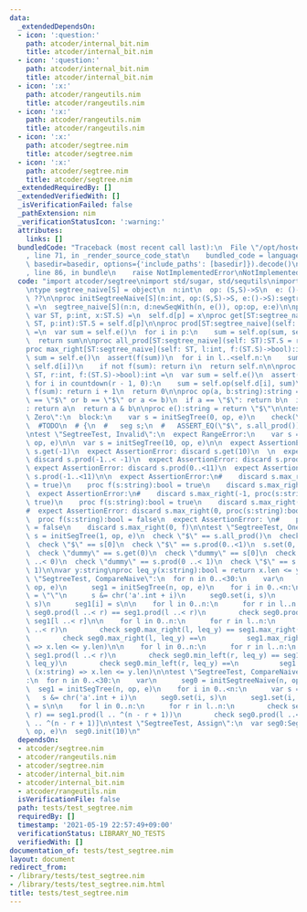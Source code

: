 ```yaml
---
data:
  _extendedDependsOn:
  - icon: ':question:'
    path: atcoder/internal_bit.nim
    title: atcoder/internal_bit.nim
  - icon: ':question:'
    path: atcoder/internal_bit.nim
    title: atcoder/internal_bit.nim
  - icon: ':x:'
    path: atcoder/rangeutils.nim
    title: atcoder/rangeutils.nim
  - icon: ':x:'
    path: atcoder/rangeutils.nim
    title: atcoder/rangeutils.nim
  - icon: ':x:'
    path: atcoder/segtree.nim
    title: atcoder/segtree.nim
  - icon: ':x:'
    path: atcoder/segtree.nim
    title: atcoder/segtree.nim
  _extendedRequiredBy: []
  _extendedVerifiedWith: []
  _isVerificationFailed: false
  _pathExtension: nim
  _verificationStatusIcon: ':warning:'
  attributes:
    links: []
  bundledCode: "Traceback (most recent call last):\n  File \"/opt/hostedtoolcache/Python/3.9.6/x64/lib/python3.9/site-packages/onlinejudge_verify/documentation/build.py\"\
    , line 71, in _render_source_code_stat\n    bundled_code = language.bundle(stat.path,\
    \ basedir=basedir, options={'include_paths': [basedir]}).decode()\n  File \"/opt/hostedtoolcache/Python/3.9.6/x64/lib/python3.9/site-packages/onlinejudge_verify/languages/nim.py\"\
    , line 86, in bundle\n    raise NotImplementedError\nNotImplementedError\n"
  code: "import atcoder/segtree\nimport std/sugar, std/sequtils\nimport unittest\n\
    \ntype segtree_naive[S] = object\n  n:int\n  op: (S,S)->S\n  e: ()->S\n  d:seq[string]#\
    \ ??\n\nproc initSegtreeNaive[S](n:int, op:(S,S)->S, e:()->S):segtree_naive[S]\
    \ =\n  segtree_naive[S](n:n, d:newSeqWith(n, e()), op:op, e:e)\n\nproc set[ST:segtree_naive](self:\
    \ var ST, p:int, x:ST.S) =\n  self.d[p] = x\nproc get[ST:segtree_naive](self:\
    \ ST, p:int):ST.S = self.d[p]\n\nproc prod[ST:segtree_naive](self: ST, p:Slice[int]):ST.S\
    \ =\n  var sum = self.e()\n  for i in p:\n    sum = self.op(sum, self.d[i])\n\
    \  return sum\n\nproc all_prod[ST:segtree_naive](self: ST):ST.S = return self.prod(0..<self.n)\n\
    proc max_right[ST:segtree_naive](self: ST, l:int, f:(ST.S)->bool):int =\n  var\
    \ sum = self.e()\n  assert(f(sum))\n  for i in l..<self.n:\n    sum = self.op(sum,\
    \ self.d[i])\n    if not f(sum): return i\n  return self.n\n\nproc min_left[ST:segtree_naive](self:\
    \ ST, r:int, f:(ST.S)->bool):int =\n  var sum = self.e()\n  assert(f(sum))\n \
    \ for i in countdown(r - 1, 0):\n    sum = self.op(self.d[i], sum)\n    if not\
    \ f(sum): return i + 1\n  return 0\n\nproc op(a, b:string):string =\n  assert(a\
    \ == \"$\" or b == \"$\" or a <= b)\n  if a == \"$\": return b\n  if b == \"$\"\
    : return a\n  return a & b\n\nproc e():string = return \"$\"\n\ntest \"SegtreeTest,\
    \ Zero\":\n  block:\n    var s = initSegTree(0, op, e)\n    check(\"$\" == s.all_prod())\n\
    \  #TODO\n  # {\n  #   seg s;\n  #   ASSERT_EQ(\"$\", s.all_prod());\n  # }\n\n\
    \ntest \"SegtreeTest, Invalid\":\n  expect RangeError:\n    var s = initSegTree(-1,\
    \ op, e)\n\n  var s = initSegTree(10, op, e)\n\n  expect AssertionError: discard\
    \ s.get(-1)\n  expect AssertionError: discard s.get(10)\n  \n  expect AssertionError:\
    \ discard s.prod(-1..< -1)\n  expect AssertionError: discard s.prod(3..<2)\n \
    \ expect AssertionError: discard s.prod(0..<11)\n  expect AssertionError: discard\
    \ s.prod(-1..<11)\n\n  expect AssertionError:\n#    discard s.max_right(11, proc(s:string):bool\
    \ = true)\n    proc f(s:string):bool = true\n    discard s.max_right(11, f)\n\
    \  expect AssertionError:\n#    discard s.max_right(-1, proc(s:string):bool =\
    \ true)\n    proc f(s:string):bool = true\n    discard s.max_right(-1, f)\n\n\
    #  expect AssertionError: discard s.max_right(0, proc(s:string):bool = false)\n\
    \  proc f(s:string):bool = false\n  expect AssertionError: \n#    proc f(s:string):bool\
    \ = false\n    discard s.max_right(0, f)\n\ntest \"SegtreeTest, One\":\n  var\
    \ s = initSegTree(1, op, e)\n  check \"$\" == s.all_prod()\n  check \"$\" == s.get(0)\n\
    \  check \"$\" == s[0]\n  check \"$\" == s.prod(0..<1)\n  s.set(0, \"dummy\")\n\
    \  check \"dummy\" == s.get(0)\n  check \"dummy\" == s[0]\n  check \"$\" == s.prod(0\
    \ ..< 0)\n  check \"dummy\" == s.prod(0 ..< 1)\n  check \"$\" == s.prod(1 ..<\
    \ 1)\n\nvar y:string\nproc leq_y(x:string):bool = return x.len <= y.len\n\ntest\
    \ \"SegtreeTest, CompareNaive\":\n  for n in 0..<30:\n    var\n      seg0 = initSegtreeNaive(n,\
    \ op, e)\n      seg1 = initSegTree(n, op, e)\n    for i in 0..<n:\n      var s\
    \ = \"\"\n      s &= chr('a'.int + i)\n      seg0.set(i, s)\n      seg1.set(i,\
    \ s)\n      seg1[i] = s\n\n    for l in 0..n:\n      for r in l..n:\n        check\
    \ seg0.prod(l ..< r) == seg1.prod(l ..< r)\n        check seg0.prod(l ..< r) ==\
    \ seg1[l ..< r]\n\n    for l in 0..n:\n      for r in l..n:\n        y = seg1.prod(l\
    \ ..< r)\n        check seg0.max_right(l, leq_y) == seg1.max_right(l, leq_y)\n\
    \        check seg0.max_right(l, leq_y) ==\n          seg1.max_right(l, (x:string)\
    \ => x.len <= y.len)\n\n    for l in 0..n:\n      for r in l..n:\n        y =\
    \ seg1.prod(l ..< r)\n        check seg0.min_left(r, leq_y) == seg1.min_left(r,\
    \ leq_y)\n        check seg0.min_left(r, leq_y) ==\n          seg1.min_left(r,\
    \ (x:string) => x.len <= y.len)\n\ntest \"SegtreeTest, CompareNaiveBackwards\"\
    :\n  for n in 0..<30:\n    var\n      seg0 = initSegtreeNaive(n, op, e)\n    \
    \  seg1 = initSegTree(n, op, e)\n    for i in 0..<n:\n      var s = \"\"\n   \
    \   s &= chr('a'.int + i)\n      seg0.set(i, s)\n      seg1.set(i, s)\n      seg1[i]\
    \ = s\n\n    for l in 0..n:\n      for r in l..n:\n        check seg0.prod(l ..<\
    \ r) == seg1.prod(l .. ^(n - r + 1))\n        check seg0.prod(l ..< r) == seg1[l\
    \ .. ^(n - r + 1)]\n\ntest \"SegtreeTest, Assign\":\n  var seg0:SegTreeType(string,\
    \ op, e)\n  seg0.init(10)\n"
  dependsOn:
  - atcoder/segtree.nim
  - atcoder/rangeutils.nim
  - atcoder/segtree.nim
  - atcoder/internal_bit.nim
  - atcoder/internal_bit.nim
  - atcoder/rangeutils.nim
  isVerificationFile: false
  path: tests/test_segtree.nim
  requiredBy: []
  timestamp: '2021-05-19 22:57:49+09:00'
  verificationStatus: LIBRARY_NO_TESTS
  verifiedWith: []
documentation_of: tests/test_segtree.nim
layout: document
redirect_from:
- /library/tests/test_segtree.nim
- /library/tests/test_segtree.nim.html
title: tests/test_segtree.nim
---
```


